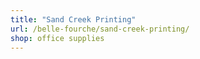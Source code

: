 ```yaml
---
title: "Sand Creek Printing"
url: /belle-fourche/sand-creek-printing/
shop: office supplies
---
```

